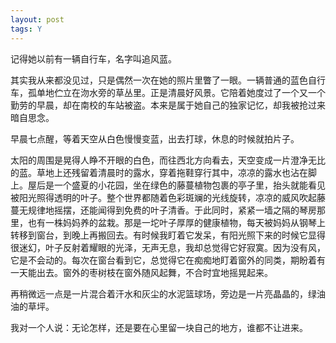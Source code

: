 ```yaml
---
layout: post
tags: Y
---
```


记得她以前有一辆自行车，名字叫追风蓝。

其实我从来都没见过，只是偶然一次在她的照片里瞥了一眼。一辆普通的蓝色自行车，孤单地伫立在沕水旁的草丛里。正是清晨好风景。它陪着她度过了一个又一个勤劳的早晨，却在南校的车站被盗。本来是属于她自己的独家记忆，却我被抢过来暗自思念。

早晨七点醒，等着天空从白色慢慢变蓝，出去打球，休息的时候就拍片子。

太阳的周围是晃得人睁不开眼的白色，而往西北方向看去，天空变成一片澄净无比的蓝。草地上还残留着清晨时的露水，穿着拖鞋穿行其中，凉凉的露水也沾在脚上。屋后是一个盛夏的小花园，坐在绿色的藤蔓植物包裹的亭子里，抬头就能看见被阳光照得透明的叶子。整个世界都随着色彩斑斓的光线旋转，凉凉的威风吹起藤蔓无规律地摇摆，还能闻得到免费的叶子清香。于此同时，紧紧一墙之隔的琴房那里，也有一株妈妈养的盆栽。那是一坨叶子厚厚的健康植物，每天被妈妈从钢琴上转移到窗台，到晚上再搬回去。有时候我盯着它发呆，有阳光照下来的时候它显得很迷幻，叶子反射着耀眼的光泽，无声无息，我却总觉得它好寂寞。因为没有风，它是不会动的。每次在窗台看到它，总觉得它在痴痴地盯着窗外的同类，期盼着有一天能出去。窗外的枣树枝在窗外随风起舞，不合时宜地摇晃起来。

再稍微远一点是一片混合着汗水和灰尘的水泥篮球场，旁边是一片亮晶晶的，绿油油的草坪。

我对一个人说：无论怎样，还是要在心里留一块自己的地方，谁都不让进来。

